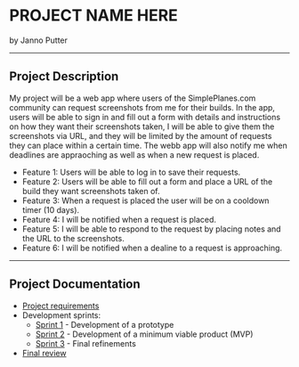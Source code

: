 # PROJECT NAME HERE

by Janno Putter

---

## Project Description

My project will be a web app where users of the SimplePlanes.com community can request screenshots from me for their builds. 
In the app, users will be able to sign in and fill out a form with details and instructions on how they want their screenshots taken, I will be able to give them the screenshots via URL, and they will be limited by the amount of requests they can place within a certain time. 
The webb app will also notify me when deadlines are appraoching as well as when a new request is placed. 

- Feature 1: Users will be able to log in to save their requests. 
- Feature 2: Users will be able to fill out a form and place a URL of the build they want screenshots taken of.
- Feature 3: When a request is placed the user will be on a cooldown timer (10 days).
- Feature 4: I will be notified when a request is placed.
- Feature 5: I will be able to respond to the request by placing notes and the URL to the screenshots.
- Feature 6: I will be notified when a dealine to a request is approaching. 

---

## Project Documentation

- [Project requirements](0-requirements.md)
- Development sprints:
    - [Sprint 1](1-sprint-1-prototype.md) - Development of a prototype
    - [Sprint 2](2-sprint-2-mvp.md) - Development of a minimum viable product (MVP)
    - [Sprint 3](3-sprint-3-refinement.md) - Final refinements
- [Final review](4-review.md) 
